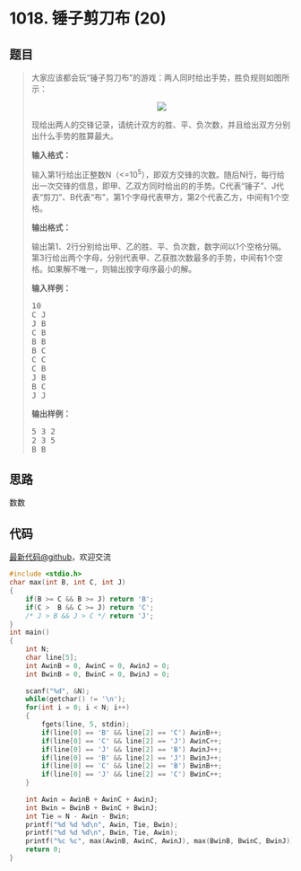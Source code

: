 <h1>1018. 锤子剪刀布 (20)</h1>

## 题目

> <div id="problemContent">
> <p>
> 大家应该都会玩“锤子剪刀布”的游戏：两人同时给出手势，胜负规则如图所示：</p>
> <center><img src="http://nos.patest.cn/7r_muvaqb4myb9.jpg"/></center>
> <p>
> 现给出两人的交锋记录，请统计双方的胜、平、负次数，并且给出双方分别出什么手势的胜算最大。
> </p>
> <p><b>
> 输入格式：
> </b></p>
> <p>输入第1行给出正整数N（&lt;=10<sup>5</sup>），即双方交锋的次数。随后N行，每行给出一次交锋的信息，即甲、乙双方同时给出的的手势。C代表“锤子”、J代表“剪刀”、B代表“布”，第1个字母代表甲方，第2个代表乙方，中间有1个空格。
> </p>
> <p><b>
> 输出格式：
> </b></p>
> <p>输出第1、2行分别给出甲、乙的胜、平、负次数，数字间以1个空格分隔。第3行给出两个字母，分别代表甲、乙获胜次数最多的手势，中间有1个空格。如果解不唯一，则输出按字母序最小的解。
> </p>
> <b>输入样例：</b><pre>
> 10
> C J
> J B
> C B
> B B
> B C
> C C
> C B
> J B
> B C
> J J
> </pre>
> <b>输出样例：</b><pre>
> 5 3 2
> 2 3 5
> B B
> </pre>
> </div>

## 思路

数数

## 代码

[最新代码@github](https://github.com/OliverLew/PAT/blob/master/PATBasic/1018.c)，欢迎交流
```c
#include <stdio.h>
char max(int B, int C, int J)
{
    if(B >= C && B >= J) return 'B';
    if(C >  B && C >= J) return 'C';
    /* J > B && J > C */ return 'J';
}
int main()
{
    int N;
    char line[5];
    int AwinB = 0, AwinC = 0, AwinJ = 0;
    int BwinB = 0, BwinC = 0, BwinJ = 0;
    
    scanf("%d", &N);
    while(getchar() != '\n');
    for(int i = 0; i < N; i++)
    {
        fgets(line, 5, stdin);
        if(line[0] == 'B' && line[2] == 'C') AwinB++;
        if(line[0] == 'C' && line[2] == 'J') AwinC++;
        if(line[0] == 'J' && line[2] == 'B') AwinJ++;
        if(line[0] == 'B' && line[2] == 'J') BwinJ++;
        if(line[0] == 'C' && line[2] == 'B') BwinB++;
        if(line[0] == 'J' && line[2] == 'C') BwinC++;
    }
    
    int Awin = AwinB + AwinC + AwinJ;
    int Bwin = BwinB + BwinC + BwinJ;
    int Tie = N - Awin - Bwin;
    printf("%d %d %d\n", Awin, Tie, Bwin);
    printf("%d %d %d\n", Bwin, Tie, Awin);
    printf("%c %c", max(AwinB, AwinC, AwinJ), max(BwinB, BwinC, BwinJ));
    return 0;
}

```